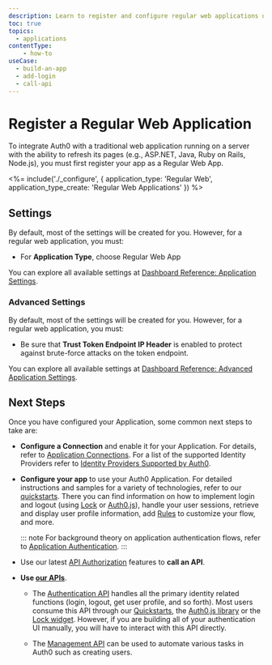 ```yaml
---
description: Learn to register and configure regular web applications using the Auth0 Dashboard.
toc: true
topics:
  - applications
contentType: 
    - how-to
useCase:
  - build-an-app
  - add-login
  - call-api
---
```

# Register a Regular Web Application

To integrate Auth0 with a traditional web application running on a server with the ability to refresh its pages (e.g., ASP.NET, Java, Ruby on Rails, Node.js), you must first register your app as a Regular Web App.

<%= include('./_configure', { application_type: 'Regular Web', application_type_create: 'Regular Web Applications' }) %>

## Settings

By default, most of the settings will be created for you. However, for a regular web application, you must:

- For **Application Type**, choose Regular Web App

You can explore all available settings at [Dashboard Reference: Application Settings](/reference/dashboard/settings-applications). 

### Advanced Settings

By default, most of the settings will be created for you. However, for a regular web application, you must:

- Be sure that **Trust Token Endpoint IP Header** is enabled to protect against brute-force attacks on the token endpoint.

You can explore all available settings at [Dashboard Reference: Advanced Application Settings](/reference/dashboard/settings-applications-advanced). 

## Next Steps

Once you have configured your Application, some common next steps to take are:

- **Configure a Connection** and enable it for your Application. For details, refer to [Application Connections](/applications/connections). For a list of the supported Identity Providers refer to [Identity Providers Supported by Auth0](/identityproviders).

- **Configure your app** to use your Auth0 Application. For detailed instructions and samples for a variety of technologies, refer to our [quickstarts](/quickstarts). There you can find information on how to implement login and logout (using [Lock](/libraries/lock) or [Auth0.js](/libraries/auth0js)), handle your user sessions, retrieve and display user profile information, add [Rules](/rules) to customize your flow, and more.

  ::: note
  For background theory on application authentication flows, refer to [Application Authentication](/application-auth).
  :::

- Use our latest [API Authorization](/api-auth) features to **call an API**.

- **Use [our APIs](/api/info)**.

  - The [Authentication API](/api/authentication) handles all the primary identity related functions (login, logout, get user profile, and so forth). Most users consume this API through our [Quickstarts](/quickstarts), the [Auth0.js library](/libraries/auth0js) or the [Lock widget](/libraries/lock). However, if you are building all of your authentication UI manually, you will have to interact with this API directly.

  - The [Management API](/api/management/v2) can be used to automate various tasks in Auth0 such as creating users.
